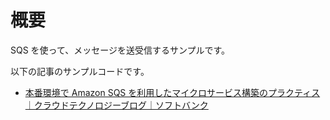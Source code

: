 # 概要

SQS を使って、メッセージを送受信するサンプルです。

以下の記事のサンプルコードです。

- [本番環境で Amazon SQS を利用したマイクロサービス構築のプラクティス｜クラウドテクノロジーブログ｜ソフトバンク](https://www.softbank.jp/biz/blog/cloud-technology/articles/202312/amazon-sqs/)
